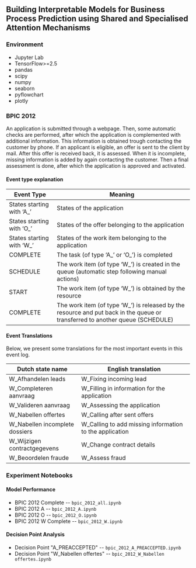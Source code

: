 ## Building Interpretable Models for Business Process Prediction using Shared and Specialised Attention Mechanisms

### Environment

- Jupyter Lab
- TensorFlow>=2.5
- pandas
- scipy
- numpy
- seaborn
- pyflowchart
- plotly

### BPIC 2012

An application is submitted through a webpage. Then, some automatic checks are performed, after which the application is complemented with additional information. This information is obtained trough contacting the customer by phone. If an applicant is eligible, an offer is sent to the client by mail. After this offer is received back, it is assessed. When it is incomplete, missing information is added by again contacting the customer. Then a final assessment is done, after which the application is approved and activated.

#### Event type explanation

| **Event Type**            | **Meaning**                                                                                                                   |
| ------------------------- | ----------------------------------------------------------------------------------------------------------------------------- |
| States starting with ‘A_’ | States of the application                                                                                                     |
| States starting with ‘O_’ | States of the offer belonging to the application                                                                              |
| States starting with ‘W_’ | States of the work item belonging to the application                                                                          |
| COMPLETE                  | The task (of type ‘A_’ or ‘O_’) is completed                                                                                  |
| SCHEDULE                  | The work item (of type ‘W_’) is created in the queue (automatic step following manual actions)                                |
| START                     | The work item (of type ‘W_’) is obtained by the resource                                                                      |
| COMPLETE                  | The work item (of type ‘W_’) is released by the resource and put back in the queue or transferred to another queue (SCHEDULE) | 

#### Event Translations

Below, we present some translations for the most important events in this event log.

| **Dutch state name**           | **English translation**                                 |
| ------------------------------ | ------------------------------------------------------- |
| W_Afhandelen leads             | W_Fixing incoming lead                                  |
| W_Completeren aanvraag         | W_Filling in information for the application            |
| W_Valideren aanvraag           | W_Assessing the application                             |
| W_Nabellen offertes            | W_Calling after sent offers                             |
| W_Nabellen incomplete dossiers | W_Calling to add missing information to the application |
| W_Wijzigen contractgegevens    | W_Change contract details                               |
| W_Beoordelen fraude            | W_Assess fraud                                          | 


### Experiment Notebooks

#### Model Performance

- BPIC 2012 Complete -- `bpic_2012_all.ipynb`
- BPIC 2012 A -- `bpic_2012_A.ipynb`
- BPIC 2012 O -- `bpic_2012_O.ipynb`
- BPIC 2012 W Complete -- `bpic_2012_W.ipynb`

#### Decision Point Analysis
- Decision Point "A_PREACCEPTED" -- `bpic_2012_A_PREACCEPTED.ipynb`
- Decision Point "W_Nabellen offertes" -- `bpic_2012_W_Nabellen offertes.ipynb`



